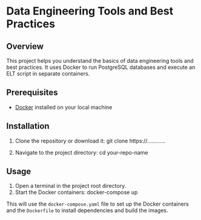 # Data Engineering Tools and Best Practices

## Overview

This project helps you understand the basics of data engineering tools and best practices. It uses Docker to run PostgreSQL databases and execute an ELT script in separate containers.

## Prerequisites

- [Docker](https://www.docker.com/products/docker-desktop) installed on your local machine

## Installation

1. Clone the repository or download it: git clone https://............

2. Navigate to the project directory: cd your-repo-name
   
## Usage

1. Open a terminal in the project root directory.
2. Start the Docker containers: docker-compose up

This will use the `docker-compose.yaml` file to set up the Docker containers and the `Dockerfile` to install dependencies and build the images.
